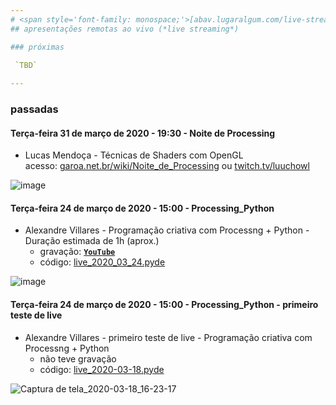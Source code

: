 ```yaml
---
# <span style='font-family: monospace;'>[abav.lugaralgum.com/live-streaming](https://abav.lugaralgum.com/live-streaming)</span>
## apresentações remotas ao vivo (*live streaming*)

### próximas

 `TBD`
 
---
```


### passadas

#### Terça-feira 31 de março de 2020 - 19:30 - Noite de Processing

- Lucas Mendoça - Técnicas de Shaders com OpenGL<br>acesso: [garoa.net.br/wiki/Noite_de_Processing](https://garoa.net.br/wiki/Noite_de_Processing) ou [twitch.tv/luuchowl](https://www.twitch.tv/luuchowl)

![image](https://user-images.githubusercontent.com/3694604/77477760-bc8d4e80-6e14-11ea-8eca-1509b22f2ed2.png)


#### Terça-feira 24 de março de 2020 - 15:00 - Processing_Python

- Alexandre Villares - Programação criativa com Processng + Python - Duração estimada de 1h (aprox.)
  - gravação: **[`YouTube`](https://youtu.be/-kROsOpXxS0)**
  - código: [live_2020_03_24.pyde](https://gist.github.com/villares/1dcabd2587066474a977547812679fd5)

![image](https://user-images.githubusercontent.com/3694604/77466157-c2c5ff80-6e01-11ea-950e-0c19da876b82.png)

#### Terça-feira 24 de março de 2020 - 15:00 - Processing_Python - primeiro teste de live

- Alexandre Villares - primeiro teste de live - Programação criativa com Processng + Python
    - não teve gravação
    - código: [live_2020-03-18.pyde](https://gist.github.com/villares/229bae8e9b3db9431865eb278af594e2)
    
![Captura de tela_2020-03-18_16-23-17](https://user-images.githubusercontent.com/3694604/76999475-96683a00-694e-11ea-88d7-51de75ab6f95.png)


